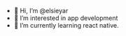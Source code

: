 - 👋 Hi, I’m @elsieyar
- 👀 I’m interested in app development
- 🌱 I’m currently learning react native.
